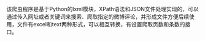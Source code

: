 该爬虫程序是基于Python的lxml模块，XPath语法和JSON文件处理实现的，可以通过传入网址或者关键词来搜索、爬取指定的微博评论，并形成文件方便后续使用，文件有excel和text两种形式，可以相互转换，有设置爬取页数和条数的接口。